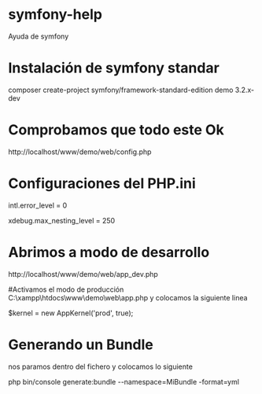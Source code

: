 # symfony-help
Ayuda de symfony

# Instalación de symfony standar
composer create-project symfony/framework-standard-edition demo 3.2.x-dev

# Comprobamos que todo este Ok
http://localhost/www/demo/web/config.php

# Configuraciones del PHP.ini
intl.error_level = 0

xdebug.max_nesting_level = 250

# Abrimos a modo de desarrollo
http://localhost/www/demo/web/app_dev.php


#Activamos el modo de producción
C:\xampp\htdocs\www\demo\web\app.php y colocamos la siguiente linea

$kernel = new AppKernel('prod', true);


# Generando un Bundle
nos paramos dentro del fichero y colocamos lo siguiente

php bin/console generate:bundle --namespace=MiBundle -format=yml

